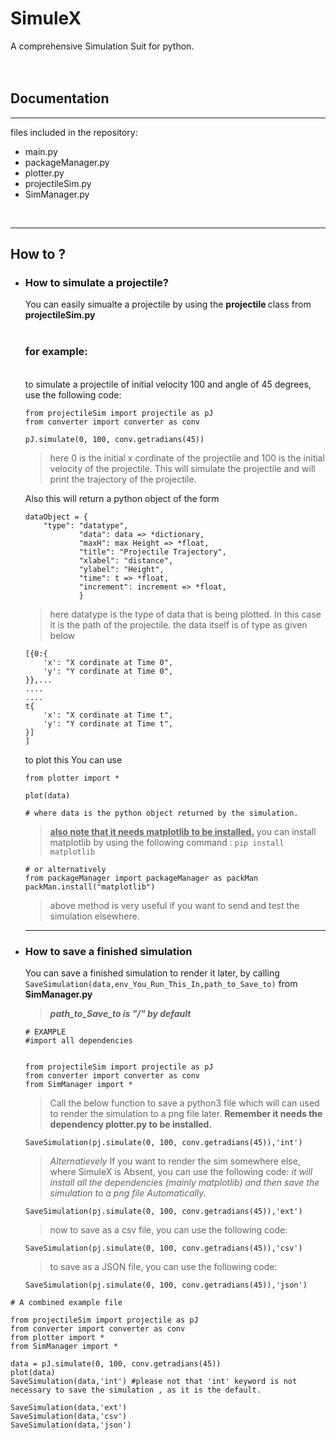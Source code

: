 # SimuleX

A comprehensive Simulation Suit for python.
<br>
<br>
<br>
<h2>Documentation</h2>
<hr>

files included in the repository:
<br>
<ul>
<li>main.py </li>
<li>packageManager.py</li>
<li>plotter.py</li>
<li>projectileSim.py</li>
<li>SimManager.py</li>
</ul>
<br>
<hr>
<h2>How to&nbsp;?</h2>
<ul>
<li><h3>How to simulate a projectile?</h3>
You can easily simualte a projectile by using the <b>projectile </b> class from <b>projectileSim.py</b>
<br>
<br>
<h3>for example:</h3>
<br>
to simulate a projectile  of initial velocity 100 and angle of 45 degrees, use the following code:<br>

 

    
    from projectileSim import projectile as pJ
    from converter import converter as conv

    pJ.simulate(0, 100, conv.getradians(45))
    
>   here 0 is the initial x cordinate of the projectile and 100 is the initial velocity of the projectile. This will simulate the projectile and will print the trajectory of the projectile.

Also this will return a python object of the form

    dataObject = {
        "type": "datatype",
                "data": data => *dictionary,
                "maxH": max Height => *float,
                "title": "Projectile Trajectory",
                "xlabel": "distance",
                "ylabel": "Height",
                "time": t => *float,
                "increment": increment => *float,
                }

   >   here datatype is the type of data that is being plotted. In this case it is the path of the projectile. the data itself is of type as given below

    [{0:{
        'x': "X cordinate at Time 0",
        'y': "Y cordinate at Time 0",
    }},...
    ....
    ....
    t{
        'x': "X cordinate at Time t",
        'y': "Y cordinate at Time t",
    }]
    ]


    
   to plot this You can use

    from plotter import *

    plot(data)

    # where data is the python object returned by the simulation.
>**<u>also note that it needs matplotlib to be installed.</u>**
you can install matplotlib by using the following command : <code>pip install matplotlib</code>

    # or alternatively
    from packageManager import packageManager as packMan
    packMan.install("matplotlib")

>above method is very useful if you want to send and test the simulation elsewhere.
</ul>
<ul>
<hr>
<li><h3>How to save a finished simulation</h3>
You can save a finished simulation to render it later, by calling <code>SaveSimulation(data,env_You_Run_This_In,path_to_Save_to)</code> from <b>SimManager.py</b>

><i><b>path_to_Save_to is "/" by default</b></i>

    # EXAMPLE
    #import all dependencies

    
    from projectileSim import projectile as pJ
    from converter import converter as conv
    from SimManager import *

>Call the below function to save a python3 file which will can used to render the simulation to a png file later. **Remember it needs the dependency plotter.py to be installed.**
    
    SaveSimulation(pj.simulate(0, 100, conv.getradians(45)),'int')
>*Alternatievely*
If you want to render the sim somewhere else, where SimuleX is Absent, you can use the following code:
*it will install all the dependencies (mainly matplotlib) and then save the simulation to a png file Automatically.*

    SaveSimulation(pj.simulate(0, 100, conv.getradians(45)),'ext')
    
 >now to save as a csv file, you can use the following code:

    SaveSimulation(pj.simulate(0, 100, conv.getradians(45)),'csv')
>to save as a JSON file, you can use the following code:

    SaveSimulation(pj.simulate(0, 100, conv.getradians(45)),'json')
</ul>

    # A combined example file

    from projectileSim import projectile as pJ
    from converter import converter as conv
    from plotter import *
    from SimManager import *

    data = pJ.simulate(0, 100, conv.getradians(45))
    plot(data)
    SaveSimulation(data,'int') #please not that 'int' keyword is not necessary to save the simulation , as it is the default.

    SaveSimulation(data,'ext')
    SaveSimulation(data,'csv')
    SaveSimulation(data,'json')
